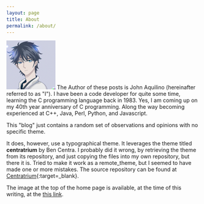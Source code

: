 ```yaml
---
layout: page
title: About
permalink: /about/
---
```


<img src="/assets/anime-avatar.png" alt="Avatar produced by DALL-E 2" title="Avatar produced by DALL-E 2" width="128" style="width: 128px;" height="128" />
The Author of these posts is John Aquilino (hereinafter referred to as "I").
I have been a code developer for quite some time, learning the C programming language back in 1983.
Yes, I am coming up on my 40th year anniversary of C programming.
Along the way becoming experienced at C++, Java, Perl, Python, and Javascript.

This "blog" just contains a random set of observations and opinions with no specific theme.

It does, however, use a typographical theme.
It leverages the theme titled **centratrium** by Ben Centra.
I probably did it wrong, by retrieving the theme from its repository, and
just copying the files into my own repository, but there it is.
Tried to make it work as a remote_theme, but I seemed to have made one or more mistakes.
The source repository can be found at [Centratrium](https://github.com/bencentra/centrarium){:target=_blank}.

The image at the top of the home page is available, at the time of this writing,
at the [this link](https://pxhere.com/en/photo/870570?utm_content=shareClip&utm_medium=referral&utm_source=pxhere).

